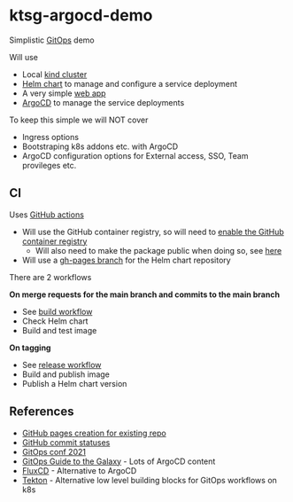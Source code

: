 # ktsg-argocd-demo

Simplistic [GitOps](https://www.weave.works/technologies/gitops/) demo

Will use
- Local [kind cluster](https://kind.sigs.k8s.io/)
- [Helm chart](https://helm.sh/) to manage and configure a service deployment
- A very simple [web app](./app)
- [ArgoCD](https://argoproj.github.io/argo-cd/) to manage the service deployments

To keep this simple we will NOT cover
- Ingress options
- Bootstraping k8s addons etc. with ArgoCD
- ArgoCD configuration options for External access, SSO, Team provileges etc.



## CI
Uses [GitHub actions](https://docs.github.com/en/actions)
- Will use the GitHub container registry, so will need to [enable the GitHub container registry](https://docs.github.com/en/packages/working-with-a-github-packages-registry/enabling-improved-container-support-with-the-container-registry)
	- Will also need to make the package public when doing so, see [here](https://docs.github.com/en/packages/learn-github-packages/configuring-a-packages-access-control-and-visibility)
- Will use a [gh-pages branch](https://docs.github.com/en/pages/getting-started-with-github-pages/creating-a-github-pages-site) for the Helm chart repository

There are 2 workflows

**On merge requests for the main branch and commits to the main branch**
- See [build workflow](./github/workflows/build.yaml)
- Check Helm chart
- Build and test image

**On tagging**
- See [release workflow](./github/workflows/release.yaml)
- Build and publish image
- Publish a Helm chart version



## References
- [GitHub pages creation for existing repo](https://gist.github.com/ramnathv/2227408#gistcomment-2915143)
- [GitHub commit statuses](https://docs.github.com/en/rest/reference/repos#statuses)
- [GitOps conf 2021](https://www.youtube.com/watch?v=KbFLAl7zZKo&list=PLXOML2VBdIo7xEp8Bo9kFB-d6tTlHK5Fk)
- [GitOps Guide to the Galaxy](https://www.youtube.com/playlist?list=PLaR6Rq6Z4IqfGCkI28cUMbNhPhsnj4nq3) - Lots of ArgoCD content
- [FluxCD](https://fluxcd.io/docs/) - Alternative to ArgoCD
- [Tekton](https://tekton.dev/) - Alternative low level building blocks for GitOps workflows on k8s
